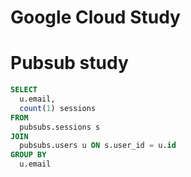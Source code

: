 Google Cloud Study
===

# Pubsub study


```sql
SELECT 
  u.email,
  count(1) sessions
FROM 
  pubsubs.sessions s
JOIN 
  pubsubs.users u ON s.user_id = u.id
GROUP BY
  u.email
```